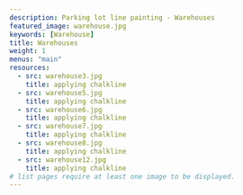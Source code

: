 ```yaml
---
description: Parking lot line painting - Warehouses
featured_image: warehouse.jpg
keywords: [Warehouse]
title: Warehouses
weight: 1
menus: "main"
resources:
  - src: warehouse3.jpg
    title: applying chalkline
  - src: warehouse5.jpg
    title: applying chalkline
  - src: warehouse6.jpg
    title: applying chalkline
  - src: warehouse7.jpg
    title: applying chalkline
  - src: warehouse8.jpg
    title: applying chalkline
  - src: warehouse12.jpg
    title: applying chalkline
# list pages require at least one image to be displayed.
---
```


